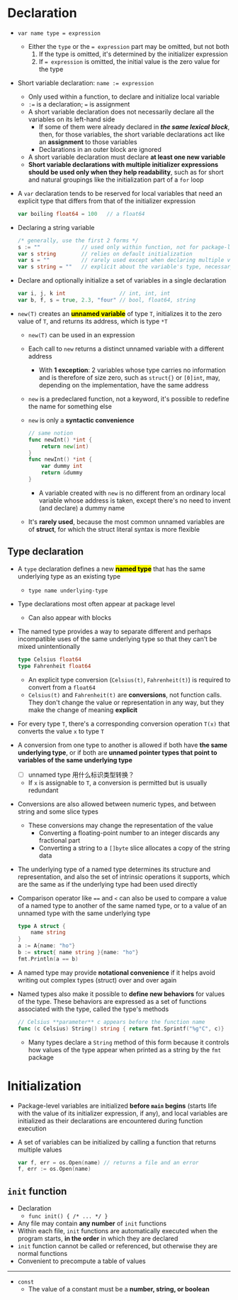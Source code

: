 # Declaration
- `var name type = expression`
    - Either the `type` or the `= expression` part may be omitted, but not both
        1. If the type is omitted, it's determined by the initializer expression
        2. If `= expression` is omitted, the initial value is the zero value for the type
- Short variable declaration: `name := expression`
    - Only used within a function, to declare and initialize local variable
    - `:=` is a declaration; `=` is assignment
    - A short variable declaration does not necessarily declare all the variables on its left-hand side
        - If some of them were already declared in ***the same lexical block***, then, for those variables, the short variable declarations act like an **assignment** to those variables
        - Declarations in an outer block are ignored
    - A short variable declaration must declare **at least one new variable**
    - **Short variable declarations with multiple initializer expressions should be used only when they help readability**, such as for short and natural groupings like the initialization part of a `for` loop
- A `var` declaration tends to be reserved for local variables that need an explicit type that differs from that of the initializer expression

    ```go
    var boiling float64 = 100   // a float64
    ```

- Declaring a string variable

    ```go
    /* generally, use the first 2 forms */
    s := ""             // used only within function, not for package-level variables
    var s string        // relies on default initialization
    var s = ""          // rarely used except when declaring multiple variables
    var s string = ""   // explicit about the variable's type, necessary when it is not the same as that of the initial value
    ```

- Declare and optionally initialize a set of variables in a single declaration

    ```go
    var i, j, k int                 // int, int, int
    var b, f, s = true, 2.3, "four" // bool, float64, string
    ```

- `new(T)` creates an <mark>**unnamed variable**</mark> of type `T`, initializes it to the zero value of `T`, and returns its address, which is type `*T`
    - `new(T)` can be used in an expression
    - Each call to `new` returns a distinct unnamed variable with a different address
        - With **1 exception**: 2 variables whose type carries no information and is therefore of size zero, such as `struct{}` or `[0]int`, may, depending on the implementation, have the same address
    - `new` is a predeclared function, not a keyword, it's possible to redefine the name for something else
    - `new` is only a **syntactic convenience**

        ```go
        // same notion
        func newInt() *int {
            return new(int)
        }
        func newInt() *int {
            var dummy int
            return &dummy
        }
        ```

        - A variable created with `new` is no different from an ordinary local variable whose address is taken, except there's no need to invent (and declare) a dummy name
    - It's **rarely used**, because the most common unnamed variables are of **struct**, for which the struct literal syntax is more flexible
## Type declaration
- A `type` declaration defines a new **<mark>named type**</mark> that has the same underlying type as an existing type
    - `type name underlying-type`
- Type declarations most often appear at package level
    - Can also appear with blocks
- The named type provides a way to separate different and perhaps incompatible uses of the same underlying type so that they can't be mixed unintentionally

    ```go
    type Celsius float64
    type Fahrenheit float64
    ```

    - An explicit type conversion (`Celsius(t)`, `Fahrenheit(t)`) is required to convert from a `float64`
    - `Celsius(t)` and `Fahrenheit(t)` are **conversions**, not function calls. They don't change the value or representation in any way, but they make the change of meaning **explicit**
- For every type `T`, there's a corresponding conversion operation `T(x)` that converts the value `x` to type `T`
- A conversion from one type to another is allowed if both have **the same underlying type**, or if both are **unnamed pointer types that point to variables of the same underlying type**
    - [ ] unnamed type 用什么标识类型转换？
    - If `x` is assignable to `T`, a conversion is permitted but is usually redundant
- Conversions are also allowed between numeric types, and between string and some slice types
    - These conversions may change the representation of the value
        - Converting a floating-point number to an integer discards any fractional part
        - Converting a string to a `[]byte` slice allocates a copy of the string data
- The underlying type of a named type determines its structure and representation, and also the set of intrinsic operations it supports, which are the same as if the underlying type had been used directly
- Comparison operator like `==` and `<` can also be used to compare a value of a named type to another of the same named type, or to a value of an unnamed type with the same underlying type
	
    ```go
    type A struct {
		name string
	}
	a := A{name: "ho"}
	b := struct{ name string }{name: "ho"}
	fmt.Println(a == b)
    ```

- A named type may provide **notational convenience** if it helps avoid writing out complex types (struct) over and over again
- Named types also make it possible to **define new behaviors** for values of the type. These behaviors are expressed as a set of functions associated with the type, called the type's methods

    ```go
    // Celsius **parameter** c appears before the function name
    func (c Celsius) String() string { return fmt.Sprintf("%g°C", c)}
    ```

    - Many types declare a `String` method of this form because it controls how values of the type appear when printed as a string by the `fmt` package
# Initialization
- Package-level variables are initialized **before `main` begins** (starts life with the value of its initializer expression, if any), and local variables are initialized as their declarations are encountered during function execution
- A set of variables can be initialized by calling a function that returns multiple values

    ```go
    var f, err = os.Open(name) // returns a file and an error
    f, err := os.Open(name)
    ```

## `init` function
- Declaration
    - `func init() { /* ... */ }`
- Any file may contain **any number** of `init` functions
- Within each file, `init` functions are automatically executed when the program starts, **in the order** in which they are declared
- `init` function cannot be called or referenced, but otherwise they are normal functions
- Convenient to precompute a table of values
---
- `const`
    - The value of a constant must be a **number, string, or boolean**